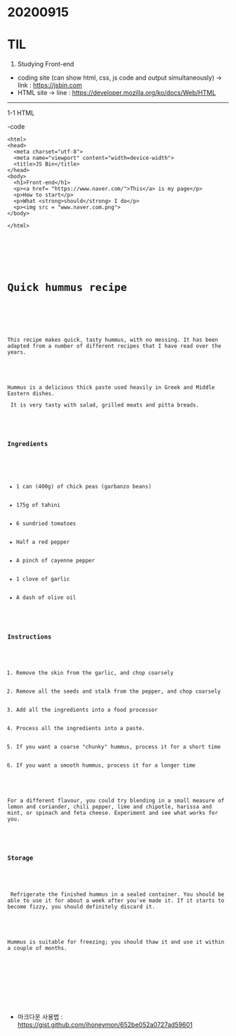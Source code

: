 # 20200915
# TIL

1. Studying Front-end 
- coding site (can show html, css, js code and output simultaneously)
  -> link : https://jsbin.com
- HTML site 
  -> line : https://developer.mozilla.org/ko/docs/Web/HTML

*****************

1-1 HTML

  -code
  


    <html>
    <head>
      <meta charset="utf-8">
      <meta name="viewport" content="width=device-width">
      <title>JS Bin</title>
    </head>
    <body>
      <h1>Front-end</h1>
      <p><a href= "https://www.naver.com/">This</a> is my page</p>
      <p>How to start</p>
      <p>What <strong>should</strong> I do</p>
      <p><img src = "www.naver.com.png">
    </body>
  
    </html>
    
    
    
 <pre>
 <code>
 <html>
<head>
  <meta charset="utf-8">
  <h1>Quick hummus recipe</h1>
</head>

<body>
    <p>This recipe makes quick, tasty hummus, with no messing. It has been adapted from a number of different recipes that I have read over the years.</p>

    <p>Hummus is a delicious thick paste used heavily in Greek and Middle Eastern dishes.</p><p> It is very tasty with salad, grilled meats and pitta breads.</p>

    <h3>Ingredients</h3>

<ul>
    <li>1 can (400g) of chick peas (garbanzo beans)</li>
    <li>175g of tahini</li>
    <li>6 sundried tomatoes</li>
    <li>Half a red pepper</li>
    <li>A pinch of cayenne pepper</li>
    <li>1 clove of garlic</li>
    <li>A dash of olive oil</li>
</ul>
    <h3>Instructions</h3>
<ol>
    <li>Remove the skin from the garlic, and chop coarsely</li>
    <li>Remove all the seeds and stalk from the pepper, and chop coarsely</li>
    <li>Add all the ingredients into a food processor</li>
    <li>Process all the ingredients into a paste.</li>
    <li>If you want a coarse "chunky" hummus, process it for a short time</li>
    <li>If you want a smooth hummus, process it for a longer time</li>
</ol>
    <p>For a different flavour, you could try blending in a small measure of lemon and coriander, chili pepper, lime and chipotle, harissa and mint, or spinach and feta cheese. Experiment and see what works for you.</p>

    <h3>Storage</h3>

   <p> Refrigerate the finished hummus in a sealed container. You should be able to use it for about a week after you've made it. If it starts to become fizzy, you should definitely discard it.</p>

    <p>Hummus is suitable for freezing; you should thaw it and use it within a couple of months.</p>
</body>
  
</html>

</pre>
</code>


- 마크다운 사용법 : https://gist.github.com/ihoneymon/652be052a0727ad59601
